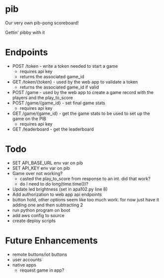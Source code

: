 # pib
Our very own pib-pong scoreboard!

Gettin' pibby with it

# Endpoints
* POST /token - write a token needed to start a game
  * requires api key
  * returns the associated game_id
* GET /token/{token} - used by the web app to validate a token
  * returns the associated game_id if valid
* POST /game - used by the web app to create a game record with the players and the play_to_score
* POST /game/{game_id} - set final game stats
  * requires api key
* GET /game/{game_id} - get the game stats to be used to set up the game on the PIB
  * requires api key
* GET /leaderboard - get the leaderboard


# Todo
* SET API_BASE_URL env var on pib
* SET API_KEY env var on pib
* Game over not working?
  * casted the play_to_score from response to an int. did that work?
  * do I need to do long(time.time())?
* Update led brightness (set in apa102.py line 8)
* Add authorization to web app api endpoints
* button hold, other options seem like too much work. for now just have it adding one and then subtracting 2
* run python program on boot
* add aws config to source
* create deploy scripts

# Future Enhancements
* remote buttons/iot buttons
* user accounts
* native apps
  * request game in app?
